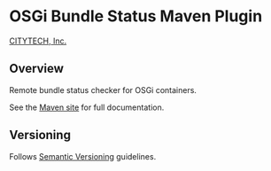# OSGi Bundle Status Maven Plugin

[CITYTECH, Inc.](http://www.citytechinc.com)

## Overview

Remote bundle status checker for OSGi containers.

See the [Maven site](http://code.citytechinc.com/osgi-bundle-status-maven-plugin) for full documentation.

## Versioning

Follows [Semantic Versioning](http://semver.org/) guidelines.